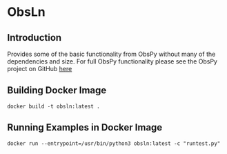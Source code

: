 
ObsLn
======

Introduction
------------

Provides some of the basic functionality from ObsPy without many of the dependencies and size. For full ObsPy functionality please see the ObsPy project on GitHub [here](https://github.com/obspy)


Building Docker Image
---------------------

	docker build -t obsln:latest .


Running Examples in Docker Image
--------------------------------


	docker run --entrypoint=/usr/bin/python3 obsln:latest -c "runtest.py"